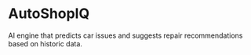 # AutoShopIQ
AI engine that predicts car issues and suggests repair recommendations based on historic data.
